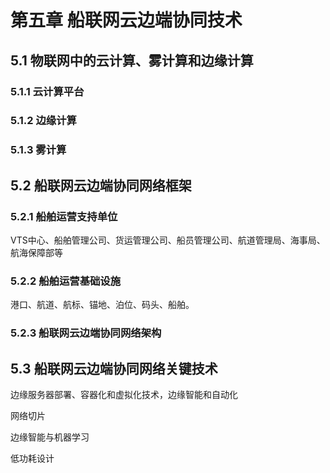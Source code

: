 # 第五章 船联网云边端协同技术

## 5.1 物联网中的云计算、雾计算和边缘计算

### 5.1.1 云计算平台

### 5.1.2 边缘计算

### 5.1.3 雾计算

## 5.2 船联网云边端协同网络框架

### 5.2.1 船舶运营支持单位

VTS中心、船舶管理公司、货运管理公司、船员管理公司、航道管理局、海事局、航海保障部等

### 5.2.2 船舶运营基础设施

港口、航道、航标、锚地、泊位、码头、船舶。

### 5.2.3 船联网云边端协同网络架构

## 5.3 船联网云边端协同网络关键技术

边缘服务器部署、容器化和虚拟化技术，边缘智能和自动化

网络切片

边缘智能与机器学习

低功耗设计
